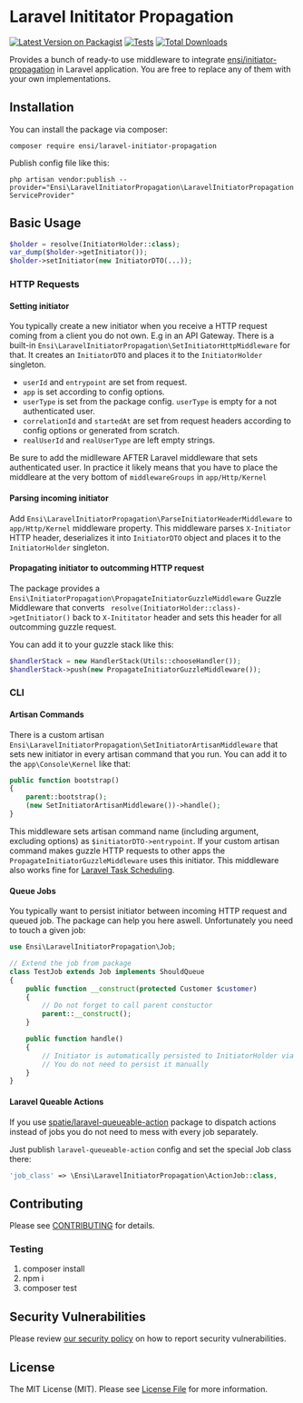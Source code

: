 # Laravel Inititator Propagation

[![Latest Version on Packagist](https://img.shields.io/packagist/v/ensi/laravel-initiator-propagation.svg?style=flat-square)](https://packagist.org/packages/ensi/laravel-initiator-propagation)
[![Tests](https://github.com/ensi-platform/laravel-initiator-propagation/actions/workflows/run-tests.yml/badge.svg?branch=master)](https://github.com/ensi-platform/laravel-initiator-propagation/actions/workflows/run-tests.yml)
[![Total Downloads](https://img.shields.io/packagist/dt/ensi/laravel-initiator-propagation.svg?style=flat-square)](https://packagist.org/packages/ensi/laravel-initiator-propagation)

Provides a bunch of ready-to use middleware to integrate [ensi/initiator-propagation](https://github.com/ensi-platform/php-initiator-propagation/) in Laravel application.
You are free to replace any of them with your own implementations.

## Installation

You can install the package via composer:

`composer require ensi/laravel-initiator-propagation`

Publish config file like this:

`php artisan vendor:publish --provider="Ensi\LaravelInitiatorPropagation\LaravelInitiatorPropagationServiceProvider"`

## Basic Usage

```php
$holder = resolve(InitiatorHolder::class);
var_dump($holder->getInitiator());
$holder->setInitiator(new InitiatorDTO(...));
```

### HTTP Requests

#### Setting initiator

You typically create a new initiator when you receive a HTTP request coming from a client you do not own. E.g in an API Gateway.
There is a built-in `Ensi\LaravelInitiatorPropagation\SetInitiatorHttpMiddleware` for that.
It creates an `InitiatorDTO` and places it to the `InitiatorHolder` singleton.
- `userId` and `entrypoint` are set from request.
- `app` is set according to config options.
- `userType` is set from the package config. `userType` is empty for a not authenticated user.
- `correlationId` and `startedAt` are set from request headers according to config options or generated from scratch.
- `realUserId` and `realUserType` are left empty strings.

Be sure to add the midlleware AFTER Laravel middleware that sets authenticated user. 
In practice it likely means that you have to place the middleare at the very bottom of `middlewareGroups` in `app/Http/Kernel`

#### Parsing incoming initiator

Add `Ensi\LaravelInitiatorPropagation\ParseInitiatorHeaderMiddleware` to `app/Http/Kernel` middleware property.
This middleware parses `X-Initiator` HTTP header, deserializes it into `InitiatorDTO` object and places it to the `InitiatorHolder` singleton.

#### Propagating initiator to outcomming HTTP request
The package provides a `Ensi\InitiatorPropagation\PropagateInitiatorGuzzleMiddleware` Guzzle Middleware that converts ` resolve(InitiatorHolder::class)->getInitiator()` back to `X-Inititator` header and sets this header for all outcomming guzzle request.

You can add it to your guzzle stack like this:

```php
$handlerStack = new HandlerStack(Utils::chooseHandler());
$handlerStack->push(new PropagateInitiatorGuzzleMiddleware());
```

### CLI

#### Artisan Commands

There is a custom artisan `Ensi\LaravelInitiatorPropagation\SetInitiatorArtisanMiddleware` that sets new initiator in every artisan command that you run.
You can add it to the `app\Console\Kernel` like that:

```php
public function bootstrap()
{
    parent::bootstrap();
    (new SetInitiatorArtisanMiddleware())->handle();
}
```
This middleware sets artisan command name (including argument, excluding options) as `$initiatorDTO->entrypoint`.
If your custom artisan command makes guzzle HTTP requests to other apps the `PropagateInitiatorGuzzleMiddleware` uses this initiator.
This middleware also works fine for [Laravel Task Scheduling](https://laravel.com/docs/latest/scheduling).

#### Queue Jobs

You typically want to persist initiator between incoming HTTP request and queued job.
The package can help you here aswell. Unfortunately you need to touch a given job:

```php
use Ensi\LaravelInitiatorPropagation\Job;

// Extend the job from package
class TestJob extends Job implements ShouldQueue 
{
    public function __construct(protected Customer $customer)
    {
        // Do not forget to call parent constuctor
        parent::__construct();
    }

    public function handle()
    {
        // Initiator is automatically persisted to InitiatorHolder via job middleware in parent class, 
        // You do not need to persist it manually
    }
}
```

#### Laravel Queable Actions

If you use [spatie/laravel-queueable-action](https://github.com/spatie/laravel-queueable-action) package to dispatch actions instead of jobs you do not need to mess with every job separately.

Just publish `laravel-queueable-action` config and set the special Job class there:

```php 
'job_class' => \Ensi\LaravelInitiatorPropagation\ActionJob::class,
```

## Contributing

Please see [CONTRIBUTING](.github/CONTRIBUTING.md) for details.

### Testing

1. composer install
2. npm i
3. composer test

## Security Vulnerabilities

Please review [our security policy](.github/SECURITY.md) on how to report security vulnerabilities.

## License

The MIT License (MIT). Please see [License File](LICENSE.md) for more information.


